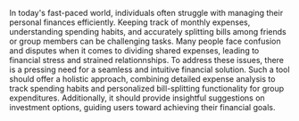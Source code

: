In today's fast-paced world, individuals often struggle with managing their personal finances efficiently. Keeping track of monthly expenses, understanding spending habits, and accurately splitting bills among friends or group members can be challenging tasks. Many people face confusion and disputes when it comes to dividing shared expenses, leading to financial stress and strained relationnships.
To address these issues, there is a pressing need for a seamless and intuitive financial solution. Such a tool should offer a holistic approach, combining detailed expense analysis to track spending habits and personalized bill-splitting functionality for group expenditures. Additionally, it should provide insightful suggestions on investment options, guiding users toward achieving their financial goals.

